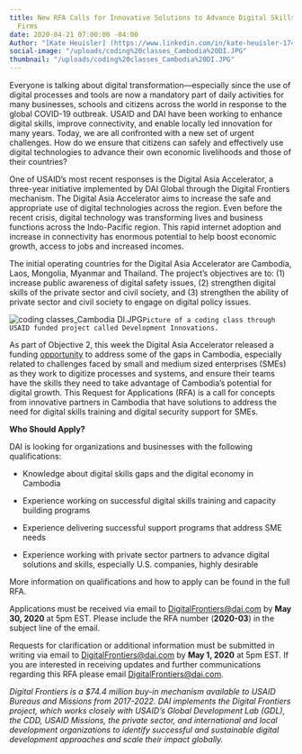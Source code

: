 ```yaml
---
title: New RFA Calls for Innovative Solutions to Advance Digital Skills for Small
  Firms
date: 2020-04-21 07:00:00 -04:00
Author: "[Kate Heuisler] (https://www.linkedin.com/in/kate-heuisler-1745326/)"
social-image: "/uploads/coding%20classes_Cambodia%20DI.JPG"
thumbnail: "/uploads/coding%20classes_Cambodia%20DI.JPG"
---
```


Everyone is talking about digital transformation—especially since the use of digital processes and tools are now a mandatory part of daily activities for many businesses, schools and citizens across the world in response to the global COVID-19 outbreak. USAID and DAI have been working to enhance digital skills, improve connectivity, and enable locally led innovation for many years. Today, we are all confronted with a new set of urgent challenges. How do we ensure that citizens can safely and effectively use digital technologies to advance their own economic livelihoods and those of their countries?

One of USAID’s most recent responses is the Digital Asia Accelerator, a three-year initiative implemented by DAI Global through the Digital Frontiers mechanism. The Digital Asia Accelerator aims to increase the safe and appropriate use of digital technologies across the region. Even before the recent crisis, digital technology was transforming lives and business functions across the Indo-Pacific region. This rapid internet adoption and increase in connectivity has enormous potential to help boost economic growth, access to jobs and increased incomes.

<!--more-->

The initial operating countries for the Digital Asia Accelerator are Cambodia, Laos, Mongolia, Myanmar and Thailand. The project’s objectives are to: (1) increase public awareness of digital safety issues, (2) strengthen digital skills of the private sector and civil society, and (3) strengthen the ability of private sector and civil society to engage on digital policy issues.

![coding classes_Cambodia DI.JPG](/uploads/coding%20classes_Cambodia%20DI.JPG)`Picture of a coding class through USAID funded project called Development Innovations.`

As part of Objective 2, this week the Digital Asia Accelerator released a funding [opportunity](https://dai0-my.sharepoint.com/personal/kate_heuisler_dai_com/Documents/Link%20to%20RFA) to address some of the gaps in Cambodia, especially related to challenges faced by small and medium sized enterprises (SMEs) as they work to digitize processes and systems, and ensure their teams have the skills they need to take advantage of Cambodia’s potential for digital growth. This Request for Applications (RFA) is a call for concepts from innovative partners in Cambodia that have solutions to address the need for digital skills training and digital security support for SMEs.

**Who Should Apply?**

DAI is looking for organizations and businesses with the following qualifications:

* Knowledge about digital skills gaps and the digital economy in Cambodia

* Experience working on successful digital skills training and capacity building programs

* Experience delivering successful support programs that address SME needs

* Experience working with private sector partners to advance digital solutions and skills, especially U.S. companies, highly desirable

More information on qualifications and how to apply can be found in the full RFA.

Applications must be received via email to [DigitalFrontiers@dai.com](mailto:DigitalFrontiers@dai.com) by **May 30, 2020** at 5pm EST. Please include the RFA number (**2020-03**) in the subject line of the email.

Requests for clarification or additional information must be submitted in writing via email to [DigitalFrontiers@dai.com](mailto:DigitalFrontiers@dai.com) by **May 1, 2020** at 5pm EST. If you are interested in receiving updates and further communications regarding this RFA please email DigitalFrontiers@dai.com.

*Digital Frontiers is a $74.4 million buy-in mechanism available to USAID Bureaus and Missions from 2017-2022. DAI implements the Digital Frontiers project, which works closely with USAID’s Global Development Lab (GDL), the CDD, USAID Missions, the private sector, and international and local development organizations to identify successful and sustainable digital development approaches and scale their impact globally.*